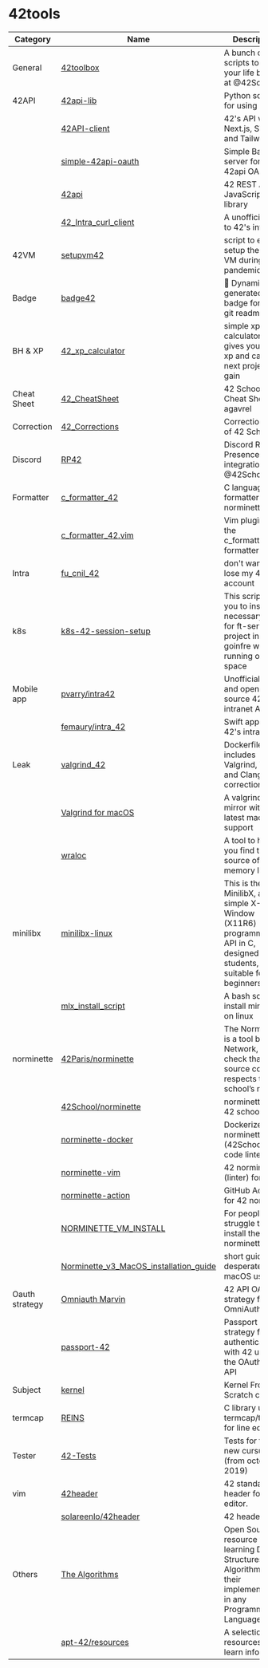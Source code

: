 # 42tools

| Category       | Name                                                                                                           | Description                                                                                                            |
|----------------|----------------------------------------------------------------------------------------------------------------|------------------------------------------------------------------------------------------------------------------------|
| General        | [42toolbox](https://github.com/alexandregv/42toolbox)                                                          | A bunch of scripts to make your life better at @42School                                                               |
| 42API          | [42api-lib](https://github.com/hivehelsinki/42api-lib)                                                         | Python script for using 42API                                                                                          |
|                | [42API-client](https://github.com/fkymy/42API-client)                                                          | 42's API with Next.js, SWR and Tailwind                                                                                |
|                | [simple-42api-oauth](https://github.com/cos18/simple-42api-oauth)                                              | Simple Backend server for using 42api OAuth!                                                                           |
|                | [42api](https://github.com/kube/42api)                                                                         | 42 REST API JavaScript library                                                                                         |
|                | [42_Intra_curl_client](https://github.com/Dirty-No/42_Intra_curl_client)                                       | A unofficial API to 42's intra                                                                                         |
| 42VM           | [setupvm42](https://github.com/Velovo/setupvm42)                                                               | script to easily setup the 42 VM during the pandemic                                                                   |
| Badge          | [badge42](https://github.com/JaeSeoKim/badge42)                                                                | 🚀 Dynamically generated 42 badge for your git readmes.                                                                |
| BH & XP        | [42_xp_calculator](https://github.com/cldidier/42_xp_calculator)                                               | simple xp calculator that gives you your xp and calc your next project bh gain                                         |
| Cheat Sheet    | [42_CheatSheet](https://github.com/agavrel/42_CheatSheet)                                                      | 42 School Cheat Sheet by agavrel                                                                                       |
| Correction     | [42_Corrections](https://github.com/Binary-Hackers/42_Corrections)                                             | Corrections files of 42 School                                                                                         |
| Discord        | [RP42](https://github.com/alexandregv/RP42)                                                                    | Discord Rich Presence integration for @42School                                                                        |
| Formatter      | [c_formatter_42](https://github.com/dawnbeen/c_formatter_42)                                                   | C language formatter for 42 norminette                                                                                 |
|                | [c_formatter_42.vim](https://github.com/cacharle/c_formatter_42.vim)                                           | Vim plugin for the c_formatter_42 formatter                                                                            |
| Intra          | [fu_cnil_42](https://github.com/jgengo/fu_cnil_42)                                                             | don't want to lose my 42 intra account                                                                                 |
| k8s            | [k8s-42-session-setup](https://github.com/f0rkr/k8s-42-session-setup)                                          | This script allow you to install all necessary tools for ft-services project in goinfre without running out of space   |
| Mobile app     | [pvarry/intra42](https://github.com/pvarry/intra42)                                                            | Unofficial, free and open-source 42's intranet App.                                                                    |
|                | [femaury/intra_42](https://github.com/femaury/intra_42)                                                        | Swift app for 42's intranet                                                                                            |
| Leak           | [valgrind_42](https://github.com/grouville/valgrind_42)                                                        | Dockerfile that includes Valgrind, Vim and Clang for corrections                                                       |
|                | [Valgrind for macOS](https://github.com/LouisBrunner/valgrind-macos)                                           | A valgrind mirror with latest macOS support                                                                            |
|                | [wraloc](https://github.com/lorenuars19/wraloc)                                                                | A tool to help you find the source of your memory leaks.                                                               |
| minilibx       | [minilibx-linux](https://github.com/42Paris/minilibx-linux)                                                    | This is the MinilibX, a simple X-Window (X11R6) programming API in C, designed for students, suitable for X-beginners. |
|                | [mlx_install_script](https://github.com/Dirty-No/mlx_install_script)                                           | A bash script to install minilibx on linux                                                                             |
| norminette     | [42Paris/norminette](https://github.com/42Paris/norminette)                                                    | The Norminette is a tool by 42 Network, to check that the source code respects the school’s norm.                      |
|                | [42School/norminette](https://github.com/42School/norminette)                                                  | norminette for 42 schools                                                                                              |
|                | [norminette-docker](https://github.com/alexandregv/norminette-docker)                                          | Dockerized norminette (42School's code linter)                                                                         |
|                | [norminette-vim](https://github.com/alexandregv/norminette-vim)                                                | 42 norminette (linter) for vim                                                                                         |
|                | [norminette-action](https://github.com/alexandregv/norminette-action)                                          | GitHub Action for 42 norm                                                                                              |
|                | [NORMINETTE_VM_INSTALL](https://github.com/Mazoise/NORMINETTE_VM_INSTALL)                                      | For people who struggle to install the new norminette                                                                  |
|                | [Norminette_v3_MacOS_installation_guide](https://github.com/ftputGuigz/Norminette_v3_MacOS_installation_guide) | short guide for desperate macOS users                                                                                  |
| Oauth strategy | [Omniauth Marvin](https://github.com/fakenine/omniauth-marvin)                                                 | 42 API OAuth2 strategy for OmniAuth                                                                                    |
|                | [passport-42](https://github.com/pandark/passport-42)                                                          | Passport strategy for authenticating with 42 using the OAuth 2.0 API                                                   |
| Subject        | [kernel](https://github.com/42Workgroup/kernel)                                                                | Kernel From Scratch course                                                                                             |
| termcap        | [REINS](https://github.com/Tishj/reins_termcap)                                                                | C library using termcap/termios for line editing                                                                       |
| Tester         | [42-Tests](https://github.com/Kwevan/42-Tests)                                                                 | Tests for the new cursus (from october 2019)                                                                           |
| vim            | [42header](https://github.com/42Paris/42header)                                                                | 42 standard header for vim editor.                                                                                     |
|                | [solareenlo/42header](https://github.com/solareenlo/42header)                                                  | 42 header for jp                                                                                                       |
| Others         | [The Algorithms](https://github.com/TheAlgorithms)                                                             | Open Source resource for learning Data Structures & Algorithms and their implementation in any Programming Language    |
|                | [apt-42/resources](https://github.com/apt-42/resources)                                                        | A selection of resources to learn infosec                                                                              |
